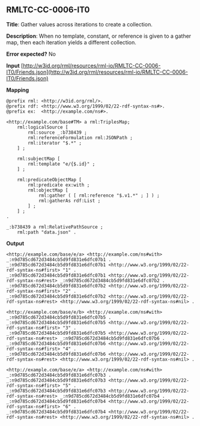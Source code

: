 ## RMLTC-CC-0006-IT0

**Title**: Gather values across iterations to create a collection.

**Description**: When no template, constant, or reference is given to a gather map, then each iteration yields a different collection.

**Error expected?** No

**Input**
 [http://w3id.org/rml/resources/rml-io/RMLTC-CC-0006-IT0/Friends.json](http://w3id.org/rml/resources/rml-io/RMLTC-CC-0006-IT0/Friends.json)

**Mapping**
```
@prefix rml: <http://w3id.org/rml/>.
@prefix rdf: <http://www.w3.org/1999/02/22-rdf-syntax-ns#>.
@prefix ex:  <http://example.com/ns#>.

<http://example.com/base#TM> a rml:TriplesMap;
    rml:logicalSource [
        rml:source _:b738439 ;
        rml:referenceFormulation rml:JSONPath ;
        rml:iterator "$.*" ;
    ] ;

    rml:subjectMap [
        rml:template "e/{$.id}" ;
    ] ;

    rml:predicateObjectMap [
        rml:predicate ex:with ;
        rml:objectMap [
            rml:gather ( [ rml:reference "$.v1.*" ; ] ) ;
            rml:gatherAs rdf:List ;
        ] ;
    ] ;
.

_:b738439 a rml:RelativePathSource ;
    rml:path "data.json" .
```

**Output**
```
<http://example.com/base/e/a> <http://example.com/ns#with> _:n9d785cd672d3484cb5d9fd831e6dfc07b1 .
_:n9d785cd672d3484cb5d9fd831e6dfc07b1 <http://www.w3.org/1999/02/22-rdf-syntax-ns#first> "1" .
_:n9d785cd672d3484cb5d9fd831e6dfc07b1 <http://www.w3.org/1999/02/22-rdf-syntax-ns#rest> _:n9d785cd672d3484cb5d9fd831e6dfc07b2 .
_:n9d785cd672d3484cb5d9fd831e6dfc07b2 <http://www.w3.org/1999/02/22-rdf-syntax-ns#first> "2" .
_:n9d785cd672d3484cb5d9fd831e6dfc07b2 <http://www.w3.org/1999/02/22-rdf-syntax-ns#rest> <http://www.w3.org/1999/02/22-rdf-syntax-ns#nil> .

<http://example.com/base/e/b> <http://example.com/ns#with> _:n9d785cd672d3484cb5d9fd831e6dfc07b5 .
_:n9d785cd672d3484cb5d9fd831e6dfc07b5 <http://www.w3.org/1999/02/22-rdf-syntax-ns#first> "3" .
_:n9d785cd672d3484cb5d9fd831e6dfc07b5 <http://www.w3.org/1999/02/22-rdf-syntax-ns#rest> _:n9d785cd672d3484cb5d9fd831e6dfc07b6 .
_:n9d785cd672d3484cb5d9fd831e6dfc07b6 <http://www.w3.org/1999/02/22-rdf-syntax-ns#first> "4" .
_:n9d785cd672d3484cb5d9fd831e6dfc07b6 <http://www.w3.org/1999/02/22-rdf-syntax-ns#rest> <http://www.w3.org/1999/02/22-rdf-syntax-ns#nil> .

<http://example.com/base/e/a> <http://example.com/ns#with> _:n9d785cd672d3484cb5d9fd831e6dfc07b3 .
_:n9d785cd672d3484cb5d9fd831e6dfc07b3 <http://www.w3.org/1999/02/22-rdf-syntax-ns#first> "5" .
_:n9d785cd672d3484cb5d9fd831e6dfc07b3 <http://www.w3.org/1999/02/22-rdf-syntax-ns#rest> _:n9d785cd672d3484cb5d9fd831e6dfc07b4 .
_:n9d785cd672d3484cb5d9fd831e6dfc07b4 <http://www.w3.org/1999/02/22-rdf-syntax-ns#first> "6" .
_:n9d785cd672d3484cb5d9fd831e6dfc07b4 <http://www.w3.org/1999/02/22-rdf-syntax-ns#rest> <http://www.w3.org/1999/02/22-rdf-syntax-ns#nil> .
```

